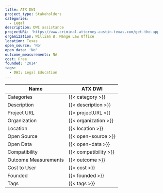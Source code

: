 ```yaml
---
title: ATX DWI
project_type: Stakeholders
categories:
  - Legal
description: DWI assistance
projectURL: 'https://www.criminal-attorney-austin-texas.com/get-the-app/'
organization: William B. Mange Law Office
location: Texas
open_source: 'No'
open_data: 'No'
outcome_measurements: NA
cost: Free
founded: '2014'
tags:
  - DWI; Legal Education
---
```


Name                    |  ATX DWI   
------------------------|----
Categories              | {{< category >}} 
Description             | {{< description >}} 
Project URL             | {{< projectURL >}} 
Organization            | {{< organization >}} 
Location                | {{< location >}} 
Open Source             | {{< open-source >}} 
Open Data               | {{< open-data >}} 
Compatibility           | {{< compatibility >}} 
Outcome Measurements    | {{< outcome >}} 
Cost to User            | {{< cost >}} 
Founded                 | {{< founded >}} 
Tags                    | {{< tags >}} 

